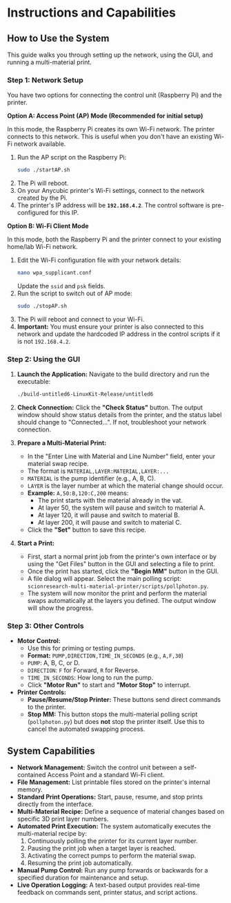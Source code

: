 # Instructions and Capabilities

## How to Use the System

This guide walks you through setting up the network, using the GUI, and running a multi-material print.

### Step 1: Network Setup

You have two options for connecting the control unit (Raspberry Pi) and the printer.

**Option A: Access Point (AP) Mode (Recommended for initial setup)**

In this mode, the Raspberry Pi creates its own Wi-Fi network. The printer connects to this network. This is useful when you don't have an existing Wi-Fi network available.

1.  Run the AP script on the Raspberry Pi:
    ```bash
    sudo ./startAP.sh
    ```
2.  The Pi will reboot.
3.  On your Anycubic printer's Wi-Fi settings, connect to the network created by the Pi.
4.  The printer's IP address will be **`192.168.4.2`**. The control software is pre-configured for this IP.

**Option B: Wi-Fi Client Mode**

In this mode, both the Raspberry Pi and the printer connect to your existing home/lab Wi-Fi network.

1.  Edit the Wi-Fi configuration file with your network details:
    ```bash
    nano wpa_supplicant.conf
    ```
    Update the `ssid` and `psk` fields.
2.  Run the script to switch out of AP mode:
    ```bash
    sudo ./stopAP.sh
    ```
3.  The Pi will reboot and connect to your Wi-Fi.
4.  **Important:** You must ensure your printer is also connected to this network and update the hardcoded IP address in the control scripts if it is not `192.168.4.2`.

### Step 2: Using the GUI

1.  **Launch the Application:**
    Navigate to the build directory and run the executable:
    ```bash
    ./build-untitled6-LinuxKit-Release/untitled6
    ```
2.  **Check Connection:**
    Click the **"Check Status"** button. The output window should show status details from the printer, and the status label should change to "Connected...". If not, troubleshoot your network connection.

3.  **Prepare a Multi-Material Print:**
    *   In the "Enter Line with Material and Line Number" field, enter your material swap recipe.
    *   The format is `MATERIAL,LAYER:MATERIAL,LAYER:...`
    *   `MATERIAL` is the pump identifier (e.g., A, B, C).
    *   `LAYER` is the layer number at which the material change should occur.
    *   **Example:** `A,50:B,120:C,200` means:
        *   The print starts with the material already in the vat.
        *   At layer 50, the system will pause and switch to material A.
        *   At layer 120, it will pause and switch to material B.
        *   At layer 200, it will pause and switch to material C.
    *   Click the **"Set"** button to save this recipe.

4.  **Start a Print:**
    *   First, start a normal print job from the printer's own interface or by using the "Get Files" button in the GUI and selecting a file to print.
    *   Once the print has started, click the **"Begin MM"** button in the GUI.
    *   A file dialog will appear. Select the main polling script: `scionresearch-multi-material-printer/scripts/pollphoton.py`.
    *   The system will now monitor the print and perform the material swaps automatically at the layers you defined. The output window will show the progress.

### Step 3: Other Controls

*   **Motor Control:**
    *   Use this for priming or testing pumps.
    *   **Format:** `PUMP,DIRECTION,TIME_IN_SECONDS` (e.g., `A,F,30`)
    *   `PUMP`: A, B, C, or D.
    *   `DIRECTION`: `F` for Forward, `R` for Reverse.
    *   `TIME_IN_SECONDS`: How long to run the pump.
    *   Click **"Motor Run"** to start and **"Motor Stop"** to interrupt.
*   **Printer Controls:**
    *   **Pause/Resume/Stop Printer:** These buttons send direct commands to the printer.
    *   **Stop MM:** This button stops the multi-material polling script (`pollphoton.py`) but does **not** stop the printer itself. Use this to cancel the automated swapping process.

## System Capabilities

*   **Network Management:** Switch the control unit between a self-contained Access Point and a standard Wi-Fi client.
*   **File Management:** List printable files stored on the printer's internal memory.
*   **Standard Print Operations:** Start, pause, resume, and stop prints directly from the interface.
*   **Multi-Material Recipe:** Define a sequence of material changes based on specific 3D print layer numbers.
*   **Automated Print Execution:** The system automatically executes the multi-material recipe by:
    1.  Continuously polling the printer for its current layer number.
    2.  Pausing the print job when a target layer is reached.
    3.  Activating the correct pumps to perform the material swap.
    4.  Resuming the print job automatically.
*   **Manual Pump Control:** Run any pump forwards or backwards for a specified duration for maintenance and setup.
*   **Live Operation Logging:** A text-based output provides real-time feedback on commands sent, printer status, and script actions.

